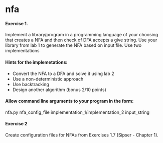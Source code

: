 # nfa

#### Exercise 1.
Implement a library/program in a programming language of your
choosing that creates a NFA and then check of DFA accepts a give string.
Use your library from lab 1 to generate the NFA based on input file.
Use two implementations

#### Hints for the implemetations: 
- Convert the NFA to a DFA and solve it using lab 2
- Use a non-deterministic approach
- Use backtracking
- Design another algorithm (bonus 2/10 points)

#### Allow command line arguments to your program in the form:
nfa.py nfa_config_file implementation_1/implementation_2 input_string

#### Exercise 2
Create configuration files for NFAs from Exercises 1.7 (Sipser -
Chapter 1).
